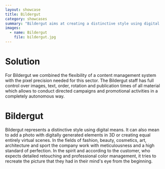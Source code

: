```yaml
---
layout: showcase
title: Bildergut
category: showcases
summary: "Bildergut aims at creating a distinctive style using digital means. The website features hi-res images backed by a CMS for quick update and support for fullscreen and mobile."
images:
  - name: Bildergut
    file: bildergut.jpg
---
```


# Solution

For Bildergut we combined the flexibility of a content management system with the pixel precision needed for this sector. The Bildergut staff has full control over images, text, order, rotation and publication times of all material which allows to conduct directed campaigns and promotional activities in a completely autonomous way.


# Bildergut

Bildergut represents a distinctive style using digital means. It can also mean to add a photo with digitally generated elements in 3D or creating equal entirely virtual scenes. In the fields of fashion, beauty, cosmetics, art, architecture and sport the company work with meticulousness and a high standard of perfection. In the spirit and according to the customer, who expects detailed retouching and professional color management, it tries to recreate the picture that they had in their mind's eye from the beginning.

